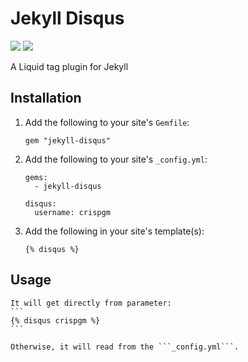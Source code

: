 # Jekyll Disqus

![](https://img.shields.io/badge/license-MIT-blue.svg)
![](https://badge.fury.io/rb/jekyll-tagslist.svg)

A Liquid tag plugin for Jekyll

## Installation

1. Add the following to your site's ```Gemfile```:

    ```
    gem "jekyll-disqus"
    ```

2. Add the following to your site's ```_config.yml```:

    ```
    gems:
      - jekyll-disqus

    disqus:
      username: crispgm
    ```

3. Add the following in your site's template(s):

    ```
    {% disqus %}
    ```

## Usage

	It will get directly from parameter:
	```
	{% disqus crispgm %}
	```

	Otherwise, it will read from the ```_config.yml```.